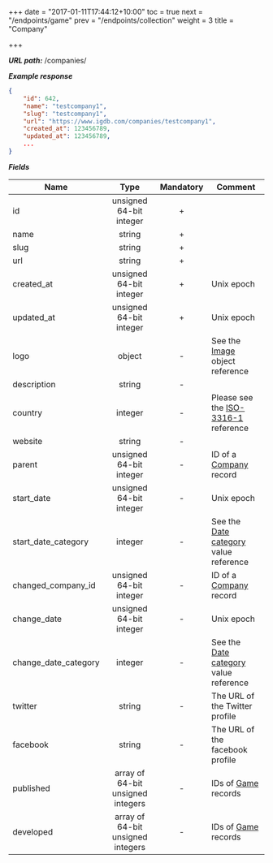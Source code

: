 +++
date = "2017-01-11T17:44:12+10:00"
toc = true
next = "/endpoints/game"
prev = "/endpoints/collection"
weight = 3
title = "Company"

+++

***URL path:*** /companies/

***Example response***

```json
{
    "id": 642,
    "name": "testcompany1",
    "slug": "testcompany1",
    "url": "https://www.igdb.com/companies/testcompany1",
    "created_at": 123456789,
    "updated_at": 123456789,
    ...
}
```

***Fields***

| Name                 | Type                              | Mandatory | Comment |
| -------------------- |:---------------------------------:|:---------:| ------- |
| id                   | unsigned 64-bit integer           |     +     ||
| name                 | string                            |     +     ||
| slug                 | string                            |     +     ||
| url                  | string                            |     +     ||
| created_at           | unsigned 64-bit integer           |     +     | Unix epoch |
| updated_at           | unsigned 64-bit integer           |     +     | Unix epoch |
| logo                 | object                            |     -     | See the [Image](../../misc-objects/image) object reference |
| description          | string                            |     -     ||
| country              | integer                           |     -     | Please see the [ISO-3316-1](https://en.wikipedia.org/wiki/ISO_3166-1_numeric) reference |
| website              | string                            |     -     ||
| parent               | unsigned 64-bit integer           |     -     | ID of a [Company](../company) record |
| start_date           | unsigned 64-bit integer           |     -     | Unix epoch |
| start_date_category  | integer                           |     -     | See the [Date category](../../enum-fields/date-category) value reference |
| changed_company_id   | unsigned 64-bit integer           |     -     | ID of a [Company](../company) record |
| change_date          | unsigned 64-bit integer           |     -     | Unix epoch |
| change_date_category | integer                           |     -     | See the [Date category](../../enum-fields/date-category) value reference |
| twitter              | string                            |     -     | The URL of the Twitter profile |
| facebook             | string                            |     -     | The URL of the facebook profile |
| published            | array of 64-bit unsigned integers |     -     | IDs of [Game](../game) records |
| developed            | array of 64-bit unsigned integers |     -     | IDs of [Game](../game) records |
